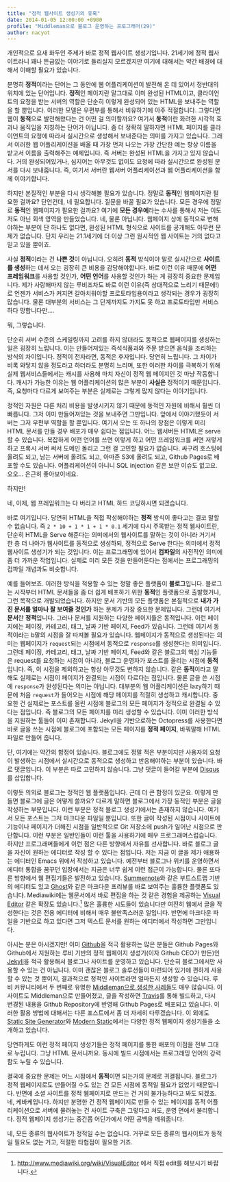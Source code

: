 ```yaml
---
title: "정적 웹사이트 생성기의 유혹"
date: 2014-01-05 12:00:00 +0900
profile: "Middleman으로 블로그 운영하는 프로그래머(29)"
author: nacyot
---
```


개인적으로 요새 화두인 주제가 바로 정적 웹사이트 생성기입니다. 21세기에 정적 웹사이트라니 꽤나 뜬금없는 이야기로 들리실지 모르겠지만 여기에 대해서는 약간 배경에 대해서 이해할 필요가 있습니다.

분명히 **정적**이라는 단어는 그 동안에 웹 어플리케이션이 발전해 온 데 있어서 정반대의 위치에 있는 단어입니다. **정적**인 페이지란 말그대로 이미 완성된 HTML이고, 클라이언트의 요청을 받는 서버의 역할은 단순히 이렇게 완성되어 있는 HTML을 보내주는 역할을 할 뿐입니다. 이러한 모델은 우편부를 통해서 비유하기에 아주 적절합니다. 그렇다면 웹이 **동적**으로 발전해왔다는 건 어떤 걸 의미할까요? 여기서 **동적**이란 화려한 시각적 효과나 움직임을 지칭하는 단어가 아닙니다. 좀 더 정확히 말하자면 HTML 페이지를 클라이언트의 요청에 따라서 실시간으로 생성해서 보내준다는 의미를 가지고 있습니다. 그래서 이러한 웹 어플리케이션을 배울 때 가장 먼저 나오는 가장 간단한 예는 항상 이름을 받고서 이름을 출력해주는 예제입니다. 즉 서버는 완성된 HTML을 가지고 있지 않습니다. 거의 완성되어있거나, 심지어는 아무것도 없이도 요청에 따라 실시간으로 완성된 문서를 다시 보내줍니다. 즉, 여기서 서버란 웹서버 어플리케이션과 웹 어플리케이션을 함께 이야기합니다.

하지만 본질적인 부분을 다시 생각해볼 필요가 있습니다. 정말로 **동적**인 웹페이지란 필요한 걸까요? 단언컨데, 네 필요합니다. 질문을 바꿀 필요가 있습니다. 모든 경우에 정말로 **동적**인 웹페이지가 필요한 걸까요? 여기에 **모든 경우에**라는 수사를 통해서 저는 이도 저도 아닌 회색 영역을 만들었습니다. 네, 물론 아닙니다. 웹페이지 상에 동적으로 변해야하는 부분이 단 하나도 없다면, 완성된 HTML 형식으로 사이트를 공개해도 아무런 문제가 없습니다. 단지 우리는 21.1세기에 더 이상 그런 원시적인 웹 사이트는 거의 없다고 믿고 있을 뿐이죠.

사실 **정적**이라는 건 **나쁜 것**이 아닙니다. 오히려 **동적** 방식이야 말로 실시간으로 **사이트를 생성**하는 데서 오는 굉장히 큰 비용을 감당해야합니다. 바로 이런 이유 때문에 **어떤 프레임워크**를 사용할 것인가, **어떤 언어**를 사용할 것인가 하는 게 굉장히 중요한 문제입니다. 제가 사랑해마지 않는 루비조차도 바로 이런 이유(즉 상대적으로 느리기 때문에!)로 언젠가 서비스가 커지면 갈아치워야할 프로토타입용이라고 생각되는 경우가 굉장히 많습니다. 물론 대부분의 서비스는 그 단계까지도 가지도 못 하고 프로토타입만 서비스하다  망합니다만....

뭐, 그렇습니다.

단순히 서버 수준의 스케일링까지 고려를 하지 않더라도 동적으로 웹페이지를 생성하는 일은 굉장히 느립니다. 이는 만들어져있는 즉석식품과와 주문 받으면 음식을 조리하는 방식의 차이입니다. 정적이 전자라면, 동적은 후자입니다. 당연히 느립니다. 그 차이가 비록 와닿지 않을 정도라고 하더라도 분명히 느리며, 또한 이러한 차이를 극복하기 위해 실제 웹서비스들에서는 캐시를 사용해 마치 자신이 정적 웹 페이지인 것 마냥 작동합니다. 캐시가 가능한 이유는 웹 어플리케이션의 많은 부분이 **사실은** 정적이기 때문입니다. 즉, 요청마다 다르게 보여주는 부분은 실제로는 그렇게 많지 않다는 이야기입니다.

정적인 자원은 다른 처리 비용을 발생시키지 않기 때문에 동적인 자원에 비해서 훨씬 더 빠릅니다. 그저 이미 만들어져있는 것을 보내주면 그만입니다. 앞에서 이야기했듯이 서버는 그저 우편부 역할을 할 뿐입니다. 여기서 오는 또 하나의 장점은 이렇게 미리 HTML 문서를 만들 경우 배포가 매우 쉽다는 점입니다. 어느 웹서버든 HTML은 serve할 수 있습니다. 복잡하게 어떤 언어를 쓰면 이렇게 하고 어떤 프레임워크를 써면 저렇게 하고 프록시 서버 써서 도메인 돌리고 그런 걸 고민할 필요가 없습니다. 싸구려 호스팅에 올려도 되고, 남는 서버에 올려도 되고, 아마존 S3에 올려도 되고, Github Pages로 배포할 수도 있습니다. 어플리케이션이 아니니 SQL injection 같은 보안 이슈도 없고요. 오오... 은근히 좋아보이네요. 

하지만!

네, 이제, 웹 프레임워크는 다 버리고 HTML 하드 코딩하시면 되겠습니다.

바로 여기입니다. 당연히 HTML을 직접 작성해야하는 **정적** 방식이 좋다고는 결코 말할 수 없습니다. 즉 `2 * 10 + 1 * 1 + 1 * 0.1` 세기에 다시 주목받는 정적 웹사이트란, 단순히 HTML을 Serve 해준다는 의미에서의 웹사이트를 말하는 것이 아니라 거기서 한 층 더 나아가 웹사이트를 동적으로 생성하되, 정적으로 Serve 한다는 의미에서 정적 웹사이트 생성기가 되는 것입니다. 이는 프로그래밍에 있어서 **컴파일**의 사전적인 의미에 좀 더 가까운 작업입니다. 실제로 미리 모든 것을 만들어둔다는 점에서는 프로그래밍의 컴파일 개념과도 비슷합니다.

예를 들어보죠. 이러한 방식을 적용할 수 있는 정말 좋은 플랫폼이 **블로그**입니다. 블로그는 시작부터 HTML 문서들을 좀 더 쉽게 배포하기 위한 **동적**인 플랫폼으로 출발했거나, 그런 목적으로 개발되었습니다. 하지만 문서 기반의 모든 플랫폼은 본질적으로 **내가 가진 문서를 얼마나 잘 보여줄 것인가** 하는 문제가 가장 중요한 문제입니다. 그런데 여기서 **문서**란 **정적**입니다. 그러나 문서를 지원하는 다양한 페이지들은 동적입니다. 이런 페이지에는 페이징, 카테고리, 태그, 날짜 기반 페이지, Feed가 있습니다. 그런데 여기서 동적이라는 b말의 시점을 잘 따져볼 필요가 있습니다. 웹페이지가 동적으로 생성된다는 의미는 웹페이지가 `request`되는 시점에서 동적으로 `response`를 생성한다는 의미입니다. 그런데 페이징, 카테고리, 태그, 날짜 기반 페이지, Feed와 같은 블로그의 핵심 기능들은 request를 요청하는 시점이 아니라, 블로그 운영자가 포스트를 올리는 시점에 **동적**입니다. 즉, 이 시점을 제외하고는 항상 아무것도 변하지 않습니다. 같은 **동적**이라고 말해도 실제로는 시점이 페이지가 완결되는 시점이 다르다는 점입니다. 물론 글을 쓴 시점에 `response`가 완성된다는 의미는 아닙니다. 대부분의 웹 어플리케이션은 lazy하기 때문에 처음 `request`가 들어오는 시점에 해당 페이지를 적절히 생성하고 캐시합니다. 중요한 건 실제로는 포스트를 올린 시점에 블로그의 모든 페이지가 정적으로 완결될 수 있다는 점입니다. 즉 블로그의 모든 페이지를 미리 생성할 수 있습니다. 이미 이러한 방식을 지원하는 툴들이 이미 존재합니다. Jekyll을 기반으로하는 Octopress를 사용한다면 바로 글을 쓰는 시점에 블로그에 포함되는 모든 페이지를 **정적 페이지**, 바꿔말해 HTML 파일로 만들어 줍니다.

단, 여기에는 약간의 함정이 있습니다. 블로그에도 정말 적은 부분이지만 사용자의 요청이 발생하는 시점에서 실시간으로 동적으로 생성하고 반응해야하는 부분이 있습니다. 바로 댓글입니다. 이 부분은 따로 고민하지 않습니다. 그냥 댓글이 들어갈 부분에 [Disqus](http://disqus.com/)를 삽입합니다.

이렇듯 의외로 블로그는 정적인 웹 플랫폼입니다. 근데 더 큰 함정이 있군요. 이렇게 만들면 블로그에 글은 어떻게 쓸까요? 다르게 말하면 블로그에서 가장 동적인 부분은 글을 작성하는 부분입니다. 이런 부분은 정적 블로그 생성기에서는 존재하지 않습니다. 여기서 모든 포스트는 그저 마크다운 파일일 뿐입니다. 또한 글이 작성된 시점이나 사이트에 기능이나 페이지가 더해진 시점을 일반적으로 Git 저장소에 push가 일어난 시점으로 판단합니다. 이런 부분은 일반인들이 이런 툴을 사용하기에 매우 프로그래머스럽습니다. 하지만 프로그래머들에게 이런 점은 다른 방향에서 자유를 선사합니다. 바로 블로그 글을 자신이 원하는 에디터로 작성 할 수 있다는 점입니다. 저는 지금 이 글을 제가 애용하는 에디터인 Emacs 위에서 작성하고 있습니다. 예전부터 블로그나 위키를 운영하면서 에디터 통합을 꿈꾸던 입장에서는 지금은 너무 쉽게 이런 접근이 가능합니다. 물론 또다른 방향에서 웹 편집기들은 발전하고 있습니다. [Summernote](https://github.com/HackerWins/summernote)와 같은 부트스트랩 기반의 에디터도 있고 [Ghost](http://ghost.org)와 같은 마크다운 프리뷰를 바로 보여주는 훌륭한 플랫폼도 있습니다. Mediawiki에는 웹문서에서 바로 편집을 하는 것 같은 경험을 제공하는 [Visual Editor](http://www.mediawiki.org/wiki/VisualEditor) 같은 확장도 있습니다.[^1] 많은 훌륭한 시도들이 있습니다만 여전히 웹에서 글을 작성한다는 것은 전용 에디터에 비해서 매우 불만족스러운 일입니다. 반면에 마크다운 파일을 기반으로 하고 있다면 그저 텍스트 문서를 원하는 에디터에서 작성하면 그만입니다.

[^1]: http://www.mediawiki.org/wiki/VisualEditor 에서 직접 edit를 해보시기 바랍니다.

아시는 분은 아시겠지만! 이미 [Github](http://github.com)을 적극 활용하는 많은 분들은 Github Pages와 Github에서 지원하는 루비 기반의 정적 웹페이지 생성기(이자 Github CEO가 만든)인 [Jekyll](http://jekyllrb.com/)을 적극 활용해서 블로그나 사이트를 운영하고 있습니다. 단순히 블로그에서만 사용할 수 있는 건 아닙니다. 이미 괜찮은 블로그 솔루션들이 마련되어 있기에 편하게 사용할 수 있는 것 뿐이지, 결과적으로 정적인 사이트라면 얼마든지 생성할 수 있습니다. 루비 커뮤니티에서 두 번째로 유명한 [Middleman으로 생성한 사례들](http://middlemanapp.com/community/built-using-middleman/)도 매우 많습니다. 이 사이트도 Middleman으로 만들어졌고, 글을 작성하면 [Travis](https://travis-ci.org/)를 통해 빌드하고, 다시 변경된 내용을 Github Repository에 반영해 Github Pages로 배포되고 있습니다. 이러한 활용 방법에 대해서는 다른 포스트에서 좀 더 자세히 다루겠습니다. 이 외에도 [Static Site Generator](http://staticsitegenerators.net/)와 [Modern Static](http://modernstatic.com/)에서는 다양한 정적 웹페이지 생성기들을 소개하고 있습니다.

당연하게도 이런 정적 페이지 생성기들은 정적 페이지를 통한 배포의 이점을 전부 그대로 누립니다. 그냥 HTML 문서니까요. 동시에 빌드 시점에서는 프로그래밍 언어의 강력함도 누릴 수 있습니다. 

결국에 중요한 문제는 어느 시점에서 **동적**이면 되는가의 문제로 귀결됩니다. 블로그가 정적 웹페이지로도 만들어질 수도 있는 건 모든 시점에 동적일 필요가 없었기 때문입니다. 반면에 소셜 사이트를 정적 웹페이지로 만드는 건 거의 불가능하다고 봐도 되겠죠. 네, 케바케입니다. 하지만 분명한 건 정적 웹페이지로 만들 수 있는 페이지를 동적 어플리케이션으로 서버에 물려놓는 건 사이트 구축은 그렇다고 쳐도, 운영 면에서 불리합니다. 정적 웹페이지 생성기는 중간쯤 어딘가에서 어떤 공백을 메워줍니다.

네, 모든 종류의 웹사이트가 정적일 수는 없습니다. 거꾸로 모든 종류의 웹사이트가 동적일 필요도 없는 거고, 적절한 타협점이 필요한 거죠.